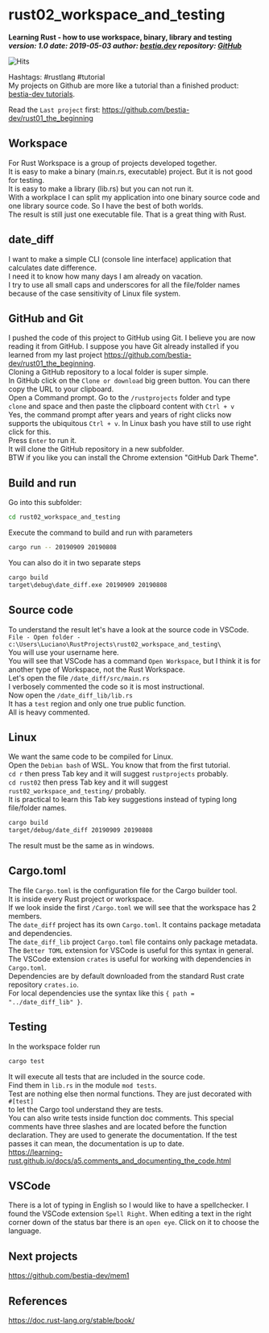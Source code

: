 # rust02_workspace_and_testing

**Learning Rust - how to use workspace, binary, library and testing**  
***version: 1.0  date: 2019-05-03 author: [bestia.dev](https://bestia.dev) repository: [GitHub](https://github.com/bestia-dev/rust02_workspace_and_testing)***  

![Hits](https://bestia.dev/webpage_hit_counter/get_svg_image/543481533.svg)

Hashtags: #rustlang #tutorial  
My projects on Github are more like a tutorial than a finished product: [bestia-dev tutorials](https://github.com/bestia-dev/tutorials_rust_wasm).

Read the `Last project` first: <https://github.com/bestia-dev/rust01_the_beginning>  

## Workspace

For Rust Workspace is a group of projects developed together.  
It is easy to make a binary (main.rs, executable) project. But it is not good for testing.  
It is easy to make a library (lib.rs) but you can not run it.  
With a workplace I can split my application into one binary source code and one library source code. So I have the best of both worlds.  
The result is still just one executable file. That is a great thing with Rust.  

## date_diff

I want to make a simple CLI (console line interface) application that calculates date difference.  
I need it to know how many days I am already on vacation.  
I try to use all small caps and underscores for all the file/folder names because of the case sensitivity of Linux file system.  

## GitHub and Git

I pushed the code of this project to GitHub using Git. I believe you are now reading it from GitHub. I suppose you have Git already installed if you learned from my last project <https://github.com/bestia-dev/rust01_the_beginning>.  
Cloning a GitHub repository to a local folder is super simple.  
In GitHub click on the `Clone or download` big green button. You can there copy the URL to your clipboard.  
Open a Command prompt. Go to the `/rustprojects` folder and type  
`clone` and space and then paste the clipboard content with `Ctrl + v`  
Yes, the command prompt after years and years of right clicks now supports the ubiquitous `Ctrl + v`. In Linux bash you have still to use right click for this.  
Press `Enter` to run it.  
It will clone the GitHub repository in a new subfolder.  
BTW if you like you can install the Chrome extension "GitHub Dark Theme".  

## Build and run

Go into this subfolder:  

```bash
cd rust02_workspace_and_testing
```  

Execute the command to build and run with parameters  

```bash
cargo run -- 20190909 20190808
```  

You can also do it in two separate steps  

```bash
cargo build
target\debug\date_diff.exe 20190909 20190808
```  

## Source code

To understand the result let's have a look at the source code in VSCode.  
`File - Open folder - c:\Users\Luciano\RustProjects\rust02_workspace_and_testing\`  
You will use your username here.  
You will see that VSCode has a command `Open Workspace`, but I think it is for another type of Workspace, not the Rust Workspace.  
Let's open the file `/date_diff/src/main.rs`  
I verbosely commented the code so it is most instructional.  
Now open the `/date_diff_lib/lib.rs`  
It has a `test` region and only one true public function.  
All is heavy commented.  
  
## Linux

We want the same code to be compiled for Linux.  
Open the `Debian bash` of WSL. You know that from the first tutorial.  
`cd r` then press Tab key and it will suggest `rustprojects` probably.  
`cd rust02` then press Tab key and it will suggest `rust02_workspace_and_testing/` probably.  
It is practical to learn this Tab key suggestions instead of typing long file/folder names.  

```bash
cargo build  
target/debug/date_diff 20190909 20190808
```  

The result must be the same as in windows.  
  
## Cargo.toml

The file `Cargo.toml` is the configuration file for the Cargo builder tool.  
It is inside every Rust project or workspace.  
If we look inside the first `/Cargo.toml` we will see that the workspace has 2 members.  
The `date_diff` project has its own `Cargo.toml`. It contains package metadata and dependencies.  
The `date_diff_lib` project `Cargo.toml` file contains only package metadata.  
The `Better TOML` extension for VSCode is useful for this syntax in general.  
The VSCode extension `crates` is useful for working with dependencies in `Cargo.toml`.  
Dependencies are by default downloaded from the standard Rust crate repository `crates.io`.  
For local dependencies use the syntax like this `{ path = "../date_diff_lib" }`.  

## Testing

In the workspace folder run  

```bash
cargo test
```  

It will execute all tests that are included in the source code.  
Find them in `lib.rs` in the module `mod tests`.  
Test are nothing else then normal functions. They are just decorated with  
`#[test]`  
to let the Cargo tool understand they are tests.  
You can also write tests inside function doc comments. This special comments have three slashes and are located before the function declaration. They are used to generate the documentation. If the test passes it can mean, the documentation is up to date.  
<https://learning-rust.github.io/docs/a5.comments_and_documenting_the_code.html>  

## VSCode

There is a lot of typing in English so I would like to have a spellchecker. I found the VSCode extension `Spell Right`. When editing a text in the right corner down of the status bar there is an `open eye`. Click on it to choose the language.  

## Next projects

<https://github.com/bestia-dev/mem1>  
  
## References

<https://doc.rust-lang.org/stable/book/>  
